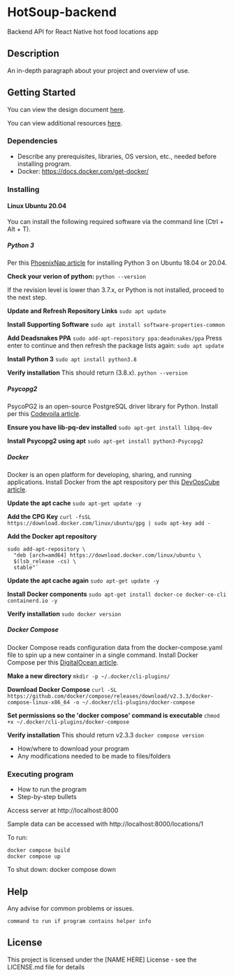 # HotSoup-backend

Backend API for React Native hot food locations app

## Description

An in-depth paragraph about your project and overview of use.

## Getting Started

You can view the design document [here](documentation/design.md).

You can view additional resources [here](documentation/resources.md).

### Dependencies

- Describe any prerequisites, libraries, OS version, etc., needed before installing program.
- Docker: https://docs.docker.com/get-docker/

### Installing

#### Linux Ubuntu 20.04
You can install the following required software via the command line (Ctrl + Alt + T).
##### Python 3
Per this [PhoenixNap article](https://phoenixnap.com/kb/how-to-install-python-3-ubuntu) for installing Python 3 on Ubuntu 18.04 or 20.04.

**Check your verion of python:**
`python --version`

If the revision level is lower than 3.7.x, or Python is not installed, proceed to the next step.

**Update and Refresh Repository Links**
`sudo apt update`

**Install Supporting Software**
`sudo apt install software-properties-common`

**Add Deadsnakes PPA**
`sudo add-apt-repository ppa:deadsnakes/ppa`
Press enter to continue and then refresh the package lists again:
`sudo apt update`

**Install Python 3**
`sudo apt install python3.8`

**Verify installation** 
This should return (3.8.x).
`python --version`

##### Psycopg2
PsycoPG2 is an open-source PostgreSQL driver library for Python. Install per this [Codevoila article](https://www.codevoila.com/post/2/python3-connect-postgresql-with-psycopg2-on-ubuntu).

**Ensure you have lib-pq-dev installed**
`sudo apt-get install libpq-dev`

**Install Psycopg2 using apt**
`sudo apt-get install python3-Psycopg2`

##### Docker
Docker is an open platform for developing, sharing, and running applications. Install Docker from the apt respository per this [DevOpsCube article](https://devopscube.com/how-to-install-and-configure-docker/).

**Update the apt cache**
`sudo apt-get update -y`

**Add the CPG Key**
`curl -fsSL https://download.docker.com/linux/ubuntu/gpg | sudo apt-key add -`

**Add the Docker apt repository**
 ```
 sudo add-apt-repository \
   "deb [arch=amd64] https://download.docker.com/linux/ubuntu \
   $(lsb_release -cs) \
   stable"`
```

**Update the apt cache again**
`sudo apt-get update -y`

**Install Docker components**
`sudo apt-get install docker-ce docker-ce-cli containerd.io -y`

**Verify installation**
`sudo docker version`

##### Docker Compose
Docker Compose reads configuration data from the docker-compose.yaml file to spin up a new container in a single command. Install Docker Compose per this [DigitalOcean article](https://www.digitalocean.com/community/tutorials/how-to-install-and-use-docker-compose-on-ubuntu-22-04docker).

**Make a new directory**
`mkdir -p ~/.docker/cli-plugins/`

**Download Docker Compose**
`curl -SL https://github.com/docker/compose/releases/download/v2.3.3/docker-compose-linux-x86_64 -o ~/.docker/cli-plugins/docker-compose`

**Set permissions so the 'docker compose' command is executable**
`chmod +x ~/.docker/cli-plugins/docker-compose`

**Verify installation**
This should return v2.3.3
`docker compose version`


- How/where to download your program
- Any modifications needed to be made to files/folders

### Executing program

- How to run the program
- Step-by-step bullets


Access server at http://localhost:8000

Sample data can be accessed with http://localhost:8000/locations/1

To run:
```
docker compose build
docker compose up
```

To shut down:
docker compose down

## Help

Any advise for common problems or issues.

```
command to run if program contains helper info
```

## License

This project is licensed under the [NAME HERE] License - see the LICENSE.md file for details
